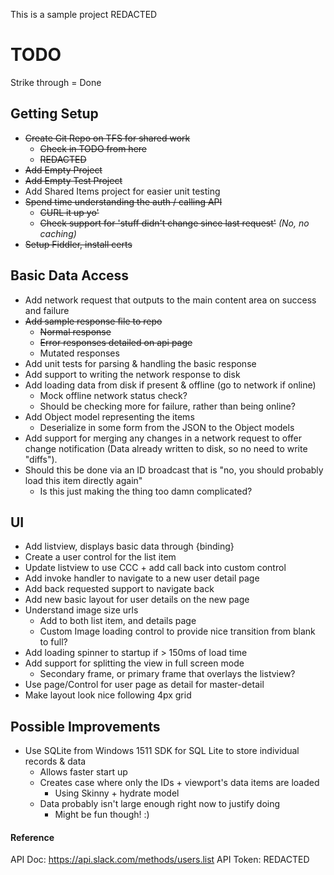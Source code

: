 This is a sample project REDACTED

# TODO #

Strike through = Done

## Getting Setup ##
+ ~~Create Git Repo on TFS for shared work~~
	+ ~~Check in TODO from here~~
	+ ~~REDACTED~~
+ ~~Add Empty Project~~
+ ~~Add Empty Test Project~~
+ Add Shared Items project for easier unit testing
+ ~~Spend time understanding the auth / calling API~~
	+ ~~CURL it up yo'~~
	+ ~~Check support for 'stuff didn't change since last request'~~ _(No, no caching)_
+ ~~Setup Fiddler, install certs~~

## Basic Data Access ##
+ Add network request that outputs to the main content area on success and failure
+ ~~Add sample response file to repo~~
	+ ~~Normal response~~
	+ ~~Error responses detailed on api page~~
	+ Mutated responses
+ Add unit tests for parsing & handling the basic response
+ Add support to writing the network response to disk
+ Add loading data from disk if present & offline (go to network if online)
	+ Mock offline network status check?
	+ Should be checking more for failure, rather than being online?
+ Add Object model representing the items
	+ Deserialize in some form from the JSON to the Object models
+ Add support for merging any changes in a network request to offer change notification (Data already written to disk, so no need to write "diffs").
+ Should this be done via an ID broadcast that is "no, you should probably load this item directly again"
	+ Is this just making the thing too damn complicated?

## UI ##
+ Add listview, displays basic data through {binding}
+ Create a user control for the list item
+ Update listview to use CCC + add call back into custom control
+ Add invoke handler to navigate to a new user detail page
+ Add back requested support to navigate back
+ Add new basic layout for user details on the new page
+ Understand image size urls
	+ Add to both list item, and details page
	+ Custom Image loading control to provide nice transition from blank to full?
+ Add loading spinner to startup if > 150ms of load time
+ Add support for splitting the view in full screen mode
	+ Secondary frame, or primary frame that overlays the listview?
+ Use page/Control for user page as detail for master-detail
+ Make layout look nice following 4px grid

## Possible Improvements ##
+ Use SQLite from Windows 1511 SDK for SQL Lite to store individual records & data
	+ Allows faster start up
	+ Creates case where only the IDs + viewport's data items are loaded
		+ Using Skinny + hydrate model
	+ Data probably isn't large enough right now to justify doing
		+ Might be fun though! :)

#### Reference ####
API Doc: https://api.slack.com/methods/users.list
API Token: REDACTED